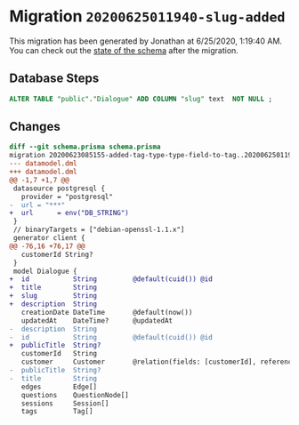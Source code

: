 # Migration `20200625011940-slug-added`

This migration has been generated by Jonathan at 6/25/2020, 1:19:40 AM.
You can check out the [state of the schema](./schema.prisma) after the migration.

## Database Steps

```sql
ALTER TABLE "public"."Dialogue" ADD COLUMN "slug" text  NOT NULL ;
```

## Changes

```diff
diff --git schema.prisma schema.prisma
migration 20200623085155-added-tag-type-type-field-to-tag..20200625011940-slug-added
--- datamodel.dml
+++ datamodel.dml
@@ -1,7 +1,7 @@
 datasource postgresql {
   provider = "postgresql"
-  url = "***"
+  url      = env("DB_STRING")
 }
 // binaryTargets = ["debian-openssl-1.1.x"]
 generator client {
@@ -76,16 +76,17 @@
   customerId String?
 }
 model Dialogue {
+  id           String         @default(cuid()) @id
+  title        String
+  slug         String
+  description  String
   creationDate DateTime       @default(now())
   updatedAt    DateTime?      @updatedAt
-  description  String
-  id           String         @default(cuid()) @id
+  publicTitle  String?
   customerId   String
   customer     Customer       @relation(fields: [customerId], references: [id])
-  publicTitle  String?
-  title        String
   edges        Edge[]
   questions    QuestionNode[]
   sessions     Session[]
   tags         Tag[]
```


